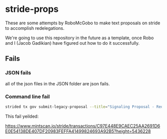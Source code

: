 # stride-props
These are some attempts by RoboMcGobo to make text proposals on stride to accomplish redelegations.  

We're going to use this repository in the future as a template, once Robo and I (Jacob Gadikian) have figured out how to do it successfully. 



## Fails

### JSON fails

all of the json files in the JSON folder are json fails. 

### Command line fail

```bash
strided tx gov submit-legacy-proposal --title="Signaling Proposal - Redelegate Stride's Osmosis Host Chain Validator Set" --description="This is a signaling proposal to redelegate Stride's Osmosis Validator Set. Over the past two months, the Stride community has been engaged in the process of selecting a new set of Osmosis validators for the purpose of delegating the OSMO deposited with Stride. This process has been open, transparent, and decentralized. \n\\n\\nA set of thirty-two Osmosis validators has been curated, and now it is up to Stride governance to decide whether or not to accept this new set. The proposed weights are:\n\n\n- Cohort 1: {Notional: 5.625%, CryptoCrew Validators: 5.625%, Lavender.Five Nodes: 5.625 %, Hathor Nodes: 5.625%}\n- Cohort 2: {Cosmostation: 4.375%, POSTHUMAN∞DVS: 4.375%, Crypto Assassin: 4.375%, stakely.io: 4.375%}\n- Cohort 3: {binary_holdings: 3.125%, bro_n_bro: 3.125%, Flipside: 3.125%, Interbloc: 3.125%}\n- Cohort 4: {Imperator: 2.875%, S16 Research Ventures: 2.875%, Smart Stake Analytics Hub: 2.875%, Interop: 2.875%}\n- Cohort 5: {Citadel.One: 2.625%, Stakewolle.com |100% Insurance: 2.625%, Crosnest: 2.625%, Autostake Slash Protected: 2.625%}\n- Cohort 6: {Polkachu.com: 2.375%, Forbole: 2.375%, Golden Ratio Staking: 2.375%, in3s.com: 2.375%}\n- Cohort 7: {DSRV: 2.125%, Jabbey: 2.125%, WhisperNode: 2.125%, StakeWithUs: 2.125%}\n- Cohort 8: {Chorus One: 1.875%, Cosmos Spaces: 1.875%, Silk Nodes: 1.875%, Simply Staking: 1.875%}}\n\\n\\nVoting YES indicates that you approve of this validator set, and would like to see OSMO deposited with Stride redelegated to these validators, according to the stated weights.\n\\n\\nVoting NO indicates that you disapprove of this validator set, and would like OSMO deposited with Stride to remain delegated to the default validator set.\n\\n\\nThe full proposal and discussion can be found here: https://commonwealth.im/stride/discussion/13084-redelegate-the-stride-osmosis-validator-set?tab=0\n%22}" --type="Text" --from RoboMcGobo --deposit 1000000000ustrd --chain-id stride-1 --gas 9000000 --gas-prices 0.025ustrd --node https://stride-rpc.polkachu.com:443
```

This fail yeilded: 

https://www.mintscan.io/stride/transactions/C97E448E9CAEC25AA2691D6E0E54138DE407DF20983FEFFA41499824693A92B5?height=5436228
